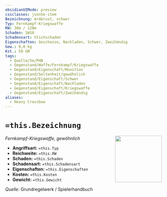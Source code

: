 ```yaml
---
obsidianUIMode: preview
cssclasses: json5e-item
Bezeichnung: Armbrust, schwer
Typ: Fernkampf-Kriegswaffe
RW: 30m / 120m
Schaden: 1W10
Schadensart: Stichschaden
Eigenschaften: Geschosse, Nachladen, Schwer, Zweihändig
Gew.: 9,0 kg
Kst.: 50 GM
tags:
  - Quelle/5e/PHB
  - Gegenstand/Waffe/Fernkampf/Kriegswaffe
  - Gegenstand/Eigenschaft/Munition
  - Gegenstand/Seltenheit/gewöhnlich
  - Gegenstand/Eigenschaft/Schwer
  - Gegenstand/Eigenschaft/Nachladen
  - Gegenstand/Eigenschaft/Kriegswaffe
  - Gegenstand/Eigenschaft/Zweihändig
aliases:
  - Heavy Crossbow
---
```

# `=this.Bezeichnung`
*Fernkampf-Kriegswaffe, gewöhnlich*
<img src="Symbolik/Gegenstände.webp" align="right" width="150">

- **Angriffsart:** `=this.Typ`
- **Reichweite:** `=this.RW`
- **Schaden:** `=this.Schaden`
- **Schadensart:** `=this.Schadensart`
- **Eigenschaften:** `=this.Eigenschaften`
- **Kosten:** `=this.Kosten`
- **Gewicht:** `=this.Gewicht`

*Quelle:* Grundregelwerk / Spielerhandbuch